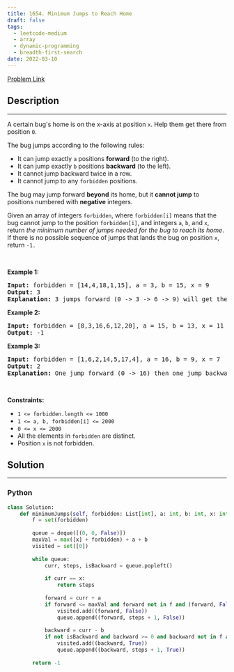 ```yaml
---
title: 1654. Minimum Jumps to Reach Home
draft: false
tags: 
  - leetcode-medium
  - array
  - dynamic-programming
  - breadth-first-search
date: 2022-03-10
---
```


[Problem Link](https://leetcode.com/problems/minimum-jumps-to-reach-home/)

## Description

---
<p>A certain bug&#39;s home is on the x-axis at position <code>x</code>. Help them get there from position <code>0</code>.</p>

<p>The bug jumps according to the following rules:</p>

<ul>
	<li>It can jump exactly <code>a</code> positions <strong>forward</strong> (to the right).</li>
	<li>It can jump exactly <code>b</code> positions <strong>backward</strong> (to the left).</li>
	<li>It cannot jump backward twice in a row.</li>
	<li>It cannot jump to any <code>forbidden</code> positions.</li>
</ul>

<p>The bug may jump forward <strong>beyond</strong> its home, but it <strong>cannot jump</strong> to positions numbered with <strong>negative</strong> integers.</p>

<p>Given an array of integers <code>forbidden</code>, where <code>forbidden[i]</code> means that the bug cannot jump to the position <code>forbidden[i]</code>, and integers <code>a</code>, <code>b</code>, and <code>x</code>, return <em>the minimum number of jumps needed for the bug to reach its home</em>. If there is no possible sequence of jumps that lands the bug on position <code>x</code>, return <code>-1.</code></p>

<p>&nbsp;</p>
<p><strong class="example">Example 1:</strong></p>

<pre>
<strong>Input:</strong> forbidden = [14,4,18,1,15], a = 3, b = 15, x = 9
<strong>Output:</strong> 3
<strong>Explanation:</strong> 3 jumps forward (0 -&gt; 3 -&gt; 6 -&gt; 9) will get the bug home.
</pre>

<p><strong class="example">Example 2:</strong></p>

<pre>
<strong>Input:</strong> forbidden = [8,3,16,6,12,20], a = 15, b = 13, x = 11
<strong>Output:</strong> -1
</pre>

<p><strong class="example">Example 3:</strong></p>

<pre>
<strong>Input:</strong> forbidden = [1,6,2,14,5,17,4], a = 16, b = 9, x = 7
<strong>Output:</strong> 2
<strong>Explanation:</strong> One jump forward (0 -&gt; 16) then one jump backward (16 -&gt; 7) will get the bug home.
</pre>

<p>&nbsp;</p>
<p><strong>Constraints:</strong></p>

<ul>
	<li><code>1 &lt;= forbidden.length &lt;= 1000</code></li>
	<li><code>1 &lt;= a, b, forbidden[i] &lt;= 2000</code></li>
	<li><code>0 &lt;= x &lt;= 2000</code></li>
	<li>All the elements in <code>forbidden</code> are distinct.</li>
	<li>Position <code>x</code> is not forbidden.</li>
</ul>


## Solution

---
### Python
``` py title='minimum-jumps-to-reach-home'
class Solution:
    def minimumJumps(self, forbidden: List[int], a: int, b: int, x: int) -> int:
        f = set(forbidden)
        
        queue = deque([(0, 0, False)])
        maxVal = max([x] + forbidden) + a + b
        visited = set([0])
        
        while queue:
            curr, steps, isBackward = queue.popleft()
            
            if curr == x:
                return steps
            
            forward = curr + a
            if forward <= maxVal and forward not in f and (forward, False) not in visited:
                visited.add((forward, False))
                queue.append((forward, steps + 1, False))
            
            backward = curr - b
            if not isBackward and backward >= 0 and backward not in f and (backward, True) not in visited:
                visited.add((backward, True))
                queue.append((backward, steps + 1, True))
        
        return -1
```

